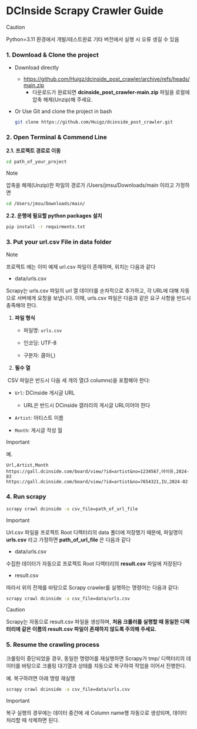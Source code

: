 # DCInside Scrapy Crawler Guide 

> [!CAUTION]
> Python=3.11 환경에서 개발/테스트완료
> 기타 버전에서 실행 시 오류 생길 수 있음



### 1. Download & Clone the project 

- Download directly 

  - https://github.com/Huigz/dcinside_post_crawler/archive/refs/heads/main.zip
    - 다운로드가 완료되면  **dcinside_post_crawler-main.zip** 파일을 로컬에 압축 해제(Unzip)해 주세요.

- Or Use Git and clone the project in bash

  ```bash
  git clone https://github.com/Huigz/dcinside_post_crawler.git
  ```


### 2. Open Terminal & Commend Line

**2.1. 프로젝트 경로로 이동**

```bash
cd path_of_your_project
```

> [!NOTE]
>
> 압축을 해제(Unzip)한 파일의 경로가 /Users/jmsu/Downloads/main 이라고 가정하면
>
> ```bash
> cd /Users/jmsu/Downloads/main/
> ```
>

**2.2. 운행에 필요할 python packages 설치**

```bash
pip install -r requirments.txt
```

### 3. Put your url.csv File in data folder

> [!NOTE]
>
> 프로젝트 에는 이미 예제 url.csv 파일이 존재하며, 위치는 다음과 같다
>
> - data/urls.csv



Scrapy는 urls.csv 파일의 url 열 데이터를 순차적으로 추가하고, 각 URL에 대해 자동으로 서버에게 요청을 보냅니다. 이때, urls.csv 파일은 다음과 같은 요구 사항을 반드시 충족해야 한다.

1. **파일 형식**

   - 파일명: `urls.csv`

   - 인코딩: UTF-8

   - 구분자: 콤마(,)

2. **필수 열**

​	CSV 파일은 반드시 다음 세 개의 열(3 columns)을 포함해야 한다:

- `Url`: DCinside 게시글 URL
  - URL은 반드시 DCinside 갤러리의 게시글 URL이어야 한다

- `Artist`: 아티스트 이름
- `Month`: 게시글 작성 월

> [!IMPORTANT]
>
> 예.
>
> ```
> Url,Artist,Month
> https://gall.dcinside.com/board/view/?id=artist&no=1234567,아이유,2024-03
> https://gall.dcinside.com/board/view/?id=artist&no=7654321,IU,2024-02
> ```



### 4. Run scrapy

```bash
scrapy crawl dcinside -a csv_file=path_of_url_file
```

> [!IMPORTANT]
>
> Url.csv 파일을 프로젝트 Root 디렉터리의 data 폴더에 저장했기 때문에, 파일명이 **urls.csv** 라고 가정하면 **path_of_url_file** 은 다음과 같다
>
> - data/urls.csv
>
> 수집한 데이터가 자동으로 프로젝트 Root 디렉터리의 **result.csv** 파일에 저장된다
>
> - result.csv
>

따라서 위의 전제를 바탕으로 Scrapy crawler를 실행하는 명령어는 다음과 같다:

```bash
scrapy crawl dcinside -a csv_file=data/urls.csv
```


> [!CAUTION]
>
> Scrapy는 자동으로 result.csv 파일을 생성하며, **처음 크롤러를 실행할 때 동일한 디렉터리에 같은 이름의 result.csv 파일이 존재하지 않도록 주의해 주세요.**


### 5. Resume the crawling process

크롤링이 중단되었을 경우, 동일한 명령어를 재실행하면 Scrapy가 tmp/ 디렉터리의 데이터를 바탕으로 크롤링 대기열과 상태를 자동으로 복구하여 작업을 이어서 진행한다.

예. 복구하려면 아래 명령 재실행

```bash
scrapy crawl dcinside -a csv_file=data/urls.csv
```

> [!IMPORTANT]
>
> 복구 실행의 경우에는 데이터 중간에 새 Column name행 자동으로 생성되며, 데이터 처리할 때 삭제하면 된다.



